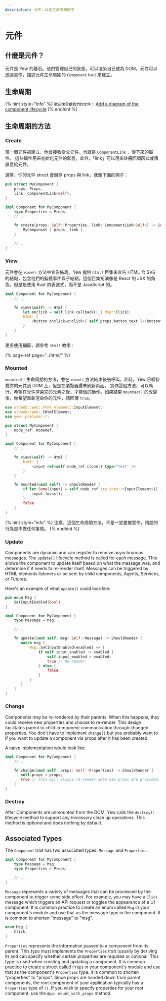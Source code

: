 ```yaml
---
description: 元件，以及生命周期鉤子
---
```


# 元件

## 什麼是元件？

元件是 Yew 的基石。他們管理自己的狀態，可以渲染自己成為 DOM。元件可以透過實作，描述元件生命周期的 `Component` trait 來建立。

## 生命周期

{% hint style="info" %}
`歡迎來貢獻我們的文件：` [Add a diagram of the component lifecycle](https://github.com/yewstack/docs/issues/22)
{% endhint %}

## 生命周期的方法

### Create

當一個元件被建立，他會接收從父元件，也就是 `ComponentLink` ，傳下來的屬性。 這些屬性用來初始化元件的狀態，此外，「link」可以用來註冊回調函式或傳訊息給元件。

通常，你的元件 struct 會儲存 props 與 link，就像下面的例子：

```rust
pub struct MyComponent {
    props: Props,
    link: ComponentLink<Self>,
}

impl Component for MyComponent {
    type Properties = Props;
    // ...

    fn create(props: Self::Properties, link: ComponentLink<Self>) -> Self {
        MyComponent { props, link }
    }

    // ...
}
```

### View

元件會在 `view()` 方法中宣告佈局。Yew 提供 `html!` 巨集來宣告 HTML 合 SVG 的結點，包含他們的監聽事件與子結點。這個巨集扮演像是 React 的 JSX 的角色，但是是使用 Rust 的表達式，而不是 JavaScript 的。

```rust
impl Component for MyComponent {
    // ...

    fn view(&self) -> Html {
        let onclick = self.link.callback(|_| Msg::Click);
        html! {
            <button onclick=onclick>{ self.props.button_text }</button>
        }
    }
}
```

更多使用細節，請參考 `html!` 教學：

{% page-ref page="../html/" %}

### Mounted

`mounted()` 生命周期的方法，會在 `view()` 方法結束後被呼叫，此時，Yew 已經掛載你的元件到 DOM 上，但是在瀏覽器還未刷新頁面。 實作這個方法，可以執行，希望在元件渲染完的元素之後，才能做的動作。如果結束 `mounted()` 的改變後，你希望重新渲染你的元件，請回傳 `true`。

```rust
use stdweb::web::html_element::InputElement;
use stdweb::web::IHtmlElement;
use yew::prelude::*;

pub struct MyComponent {
    node_ref: NodeRef,
}

impl Component for MyComponent {
    // ...

    fn view(&self) -> Html {
        html! {
            <input ref=self.node_ref.clone() type="text" />
        }
    }

    fn mounted(&mut self) -> ShouldRender {
        if let Some(input) = self.node_ref.try_into::<InputElement>() {
            input.focus();
        }
        false
    }
}
```

{% hint style="info" %}
注意，這個生命周期方法，不是一定要被實作，預設的行為是不做任何事情。
{% endhint %}

### Update

Components are dynamic and can register to receive asynchronous messages. The `update()` lifecycle method is called for each message. This allows the component to update itself based on what the message was, and determine if it needs to re-render itself. Messages can be triggered by HTML elements listeners or be sent by child components, Agents, Services, or Futures.

Here's an example of what `update()` could look like:

```rust
pub enum Msg {
    SetInputEnabled(bool)
}

impl Component for MyComponent {
    type Message = Msg;

    // ...

    fn update(&mut self, msg: Self::Message) -> ShouldRender {
       match msg {
           Msg::SetInputEnabled(enabled) => {
               if self.input_enabled != enabled {
                   self.input_enabled = enabled;
                   true // Re-render
               } else {
                   false
               }
           }
       }
    }
}
```

### Change

Components may be re-rendered by their parents. When this happens, they could receive new properties and choose to re-render. This design facilitates parent to child component communication through changed properties. You don't have to implement `change()` but you probably want to if you want to update a component via props after it has been created.

A naive implementation would look like:

```rust
impl Component for MyComponent {
    // ...

    fn change(&mut self, props: Self::Properties) -> ShouldRender {
       self.props = props;
       true // This will always re-render when new props are provided.
    }
}
```

### Destroy

After Components are unmounted from the DOM, Yew calls the `destroy()` lifecycle method to support any necessary clean up operations. This method is optional and does nothing by default.

## Associated Types

The `Component` trait has two associated types: `Message` and `Properties`.

```rust
impl Component for MyComponent {
    type Message = Msg;
    type Properties = Props;

    // ...
}
```

`Message` represents a variety of messages that can be processed by the component to trigger some side effect. For example, you may have a `Click` message which triggers an API request or toggles the appearance of a UI component. It is common practice to create an enum called `Msg` in your component's module and use that as the message type in the component. It is common to shorten "message" to "msg".

```rust
enum Msg {
    Click,
}
```

`Properties` represents the information passed to a component from its parent. This type must implements the `Properties` trait \(usually by deriving it\) and can specify whether certain properties are required or optional. This type is used when creating and updating a component. It is common practice to create a struct called `Props` in your component's module and use that as the component's `Properties` type. It is common to shorten "properties" to "props". Since props are handed down from parent components, the root component of your application typically has a `Properties` type of `()`. If you wish to specify properties for your root component, use the `App::mount_with_props` method.

